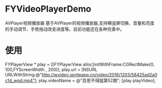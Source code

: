 # FYVideoPlayerDemo
AVPlayer视频播放器
基于AVPlayer的视频播放器,支持横竖屏切换、音量和亮度的手动调节、手势拖动改变进度等。目前功能还在各种完善中。 

# 使用
 FYPlayerView * play = [[FYPlayerView alloc]initWithFrame:CGRectMake(0, 100,FYScreenWidth , 200)];
 play.url = [NSURL URLWithString:@"http://wvideo.spriteapp.cn/video/2016/1203/58425ad2a0c1d_wpd.mp4"];
 play.videoName = @"百思不得姐第52期";
 [play playVideo];
 
